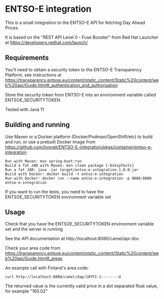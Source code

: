 # ENTSO-E integration

This is a small integration to the ENTSO-E API for fetching Day Ahead Prices.

It is based on the "REST API Level 0 - Fuse Booster" from Red Hat Launcher at https://developers.redhat.com/launch/

## Requirements

You'll need to obtain a security token to the ENTSO-E Transparency Platform, see instructions at https://transparency.entsoe.eu/content/static_content/Static%20content/web%20api/Guide.html#_authentication_and_authorisation

Store the security token from ENTSO-E into an environment variable called ENTSOE_SECURITYTOKEN

Tested with Java 11

## Building and running

Use Maven or a Docker platform (Docker/Podman/OpenShift/etc) to build and run, or use a prebuilt Docker image from https://github.com/iivorait/ENTSO-E-integration/pkgs/container/entso-e-integration

```
Run with Maven: mvn spring-boot:run
Build a fat JAR with Maven: mvn clean package [-DskipTests]
Run a fat JAR: java -jar target/entso-e-integration-1.0.0.jar
Build with Docker: docker build -t entso-e-integration
Run with Docker: docker run --name entso-e-integration -p 8080:8080 entso-e-integration
```

If you want to run the tests, you need to have the ENTSOE_SECURITYTOKEN environment variable set

## Usage

Check that you have the ENTSOE_SECURITYTOKEN environment variable set and the server is running

See the API documentation at http://localhost:8080/camel/api-doc

Check your area code from https://transparency.entsoe.eu/content/static_content/Static%20content/web%20api/Guide.html#_areas 

An example call with Finland's area code:

```
curl http://localhost:8080/camel/dap/10YFI-1--------U
```

The returned value is the currently valid price in a dot separated float value, for example "160.02"

